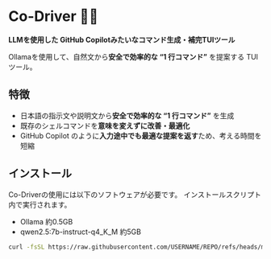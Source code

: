 # Co-Driver 🚗💨
**LLMを使用した GitHub Copilotみたいなコマンド生成・補完TUIツール**

Ollamaを使用して、自然文から**安全で効率的な “1 行コマンド”** を提案する TUI ツール。  

## 特徴

  - 日本語の指示文や説明文から**安全で効率的な “1 行コマンド”** を生成
  - 既存のシェルコマンドを**意味を変えずに改善・最適化**
  - GitHub Copilot のように**入力途中でも最適な提案を返す**ため、考える時間を短縮

## インストール

Co-Driverの使用には以下のソフトウェアが必要です。 インストールスクリプト内で実行されます。

 - Ollama 約0.5GB
 - qwen2.5:7b-instruct-q4_K_M 約5GB

```bash
curl -fsSL https://raw.githubusercontent.com/USERNAME/REPO/refs/heads/main/install.sh | bash
